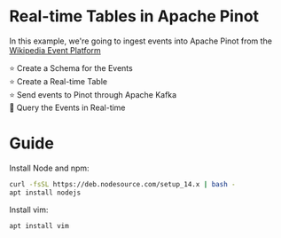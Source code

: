 # Real-time Tables in Apache Pinot

In this example, we're going to ingest events into Apache Pinot from the [Wikipedia Event Platform](https://wikitech.wikimedia.org/wiki/Event_Platform/EventStreams#JavaScript)

⭐️ Create a Schema for the Events  
⭐️ Create a Real-time Table  
⭐️ Send events to Pinot through Apache Kafka  
🚀 Query the Events in Real-time

# Guide

Install Node and npm:

```bash
curl -fsSL https://deb.nodesource.com/setup_14.x | bash -
apt install nodejs
```

Install vim:

```bash
apt install vim
```
